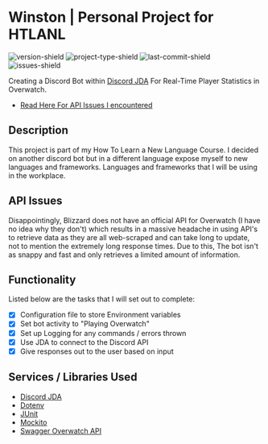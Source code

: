 # Winston | Personal Project for HTLANL

![version-shield](https://img.shields.io/badge/version-1.0-informational)
![project-type-shield](https://img.shields.io/badge/project%20type-personal-blueviolet)
![last-commit-shield](https://img.shields.io/github/last-commit/sgoudham-university/Winston-Bot)
![issues-shield](https://img.shields.io/github/issues/sgoudham-university/Winston-Bot?label=issues)

Creating a Discord Bot within [Discord JDA](https://github.com/DV8FromTheWorld/JDA) For Real-Time Player Statistics in Overwatch.
- [Read Here For API Issues I encountered](#API-Issues)

## Description

This project is part of my How To Learn a New Language Course. I decided on another discord bot but in a different language expose myself
to new languages and frameworks. Languages and frameworks that I will be using in the workplace.

## API Issues

Disappointingly, Blizzard does not have an official API for Overwatch (I have no idea why they don't) which results in a massive headache in using
API's to retrieve data as they are all web-scraped and can take long to update, not to mention the extremely long response times. Due to this,
The bot isn't as snappy and fast and only retrieves a limited amount of information.

## Functionality

Listed below are the tasks that I will set out to complete:

- [x] Configuration file to store Environment variables
- [x] Set bot activity to "Playing Overwatch"
- [x] Set up Logging for any commands / errors thrown
- [x] Use JDA to connect to the Discord API
- [x] Give responses out to the user based on input

## Services / Libraries Used

- [Discord JDA](https://github.com/DV8FromTheWorld/JDA)
- [Dotenv](https://github.com/cdimascio/dotenv-java)
- [JUnit](https://junit.org/junit5/)
- [Mockito](https://site.mockito.org/)
- [Swagger Overwatch API](https://swagger-owapi.tekrop.fr/)
